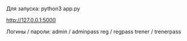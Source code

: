 Для запуска:
python3 app.py

http://127.0.0.1:5000

Логины / пароли:
admin / adminpass
reg / regpass
trener / trenerpass
